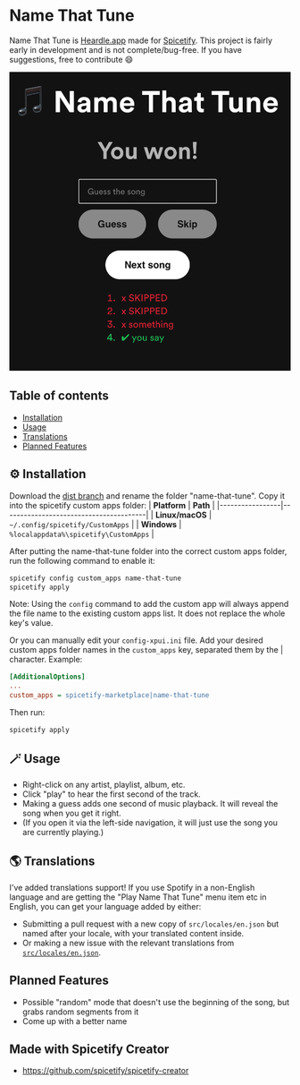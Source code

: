 # Name That Tune

Name That Tune is [Heardle.app](https://www.heardle.app) made for [Spicetify](https://spicetify.app). 
This project is fairly early in development and is not complete/bug-free. If you have suggestions, free to contribute 😄

![Preview screenshot](docs/preview.png)

## Table of contents
  - [Installation](#installation)
  - [Usage](#usage)
  - [Translations](#translations)
  - [Planned Features](#planned-features)

## ⚙️ Installation
Download the [dist branch](https://github.com/theRealPadster/name-that-tune/archive/refs/heads/dist.zip) and rename the folder "name-that-tune". Copy it into the spicetify custom apps folder:
| **Platform**    | **Path**                               |
|-----------------|----------------------------------------|
| **Linux/macOS** | `~/.config/spicetify/CustomApps`       |
| **Windows**     | `%localappdata%\spicetify\CustomApps` |

After putting the name-that-tune folder into the correct custom apps folder, run the following command to enable it:
```
spicetify config custom_apps name-that-tune
spicetify apply
```
Note: Using the `config` command to add the custom app will always append the file name to the existing custom apps list. It does not replace the whole key's value.

Or you can manually edit your `config-xpui.ini` file. Add your desired custom apps folder names in the `custom_apps` key, separated them by the | character.
Example:
```ini
[AdditionalOptions]
...
custom_apps = spicetify-marketplace|name-that-tune
```

Then run:
```
spicetify apply
```

## 🪄 Usage
- Right-click on any artist, playlist, album, etc. 
- Click "play" to hear the first second of the track.
- Making a guess adds one second of music playback. It will reveal the song when you get it right. 
- (If you open it via the left-side navigation, it will just use the song you are currently playing.)

## 🌎 Translations
I've added translations support! If you use Spotify in a non-English language and are getting the "Play Name That Tune" menu item etc in English, you can get your language added by either: 
- Submitting a pull request with a new copy of `src/locales/en.json` but named after your locale, with your translated content inside. 
- Or making a new issue with the relevant translations from [`src/locales/en.json`](https://github.com/theRealPadster/name-that-tune/blob/main/src/locales/en.json). 

## Planned Features
- Possible "random" mode that doesn't use the beginning of the song, but grabs random segments from it
- Come up with a better name

## Made with Spicetify Creator
- https://github.com/spicetify/spicetify-creator
